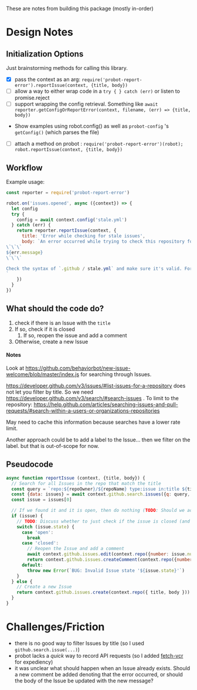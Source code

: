 These are notes from building this package (mostly in-order)

# Design Notes

## Initialization Options

Just brainstorming methods for calling this library.

- [x] pass the context as an arg: `require('probot-report-error').reportIssue(context, {title, body})`
- [ ] allow a way to either wrap code in a `try { } catch (err)` or listen to promise.reject
- [ ] support wrapping the config retrieval. Something like `await reporter.getConfigOrReportError(context, filename, (err) => {title, body})`
- Show examples using robot.config() as well as `probot-config` 's `getConfig()` (which parses the file)
- [ ] attach a method on probot : `require('probot-report-error')(robot); robot.reportIssue(context, {title, body})`

## Workflow

Example usage:

```js
const reporter = require('probot-report-error')

robot.on('issues.opened', async ({context}) => {
  let config
  try {
    config = await context.config('stale.yml')
  } catch (err) {
    return reporter.reportIssue(context, {
      title: 'Error while checking for stale issues',
      body: `An error occurred while trying to check this repository for stale issues.
\`\`\`
${err.message}
\`\`\`

Check the syntax of `.github / stale.yml` and make sure it's valid. For more information or questions, see [probot/stale](https://github.com/probot/stale)
`
    })
  }
})
```


## What should the code do?

1. check if there is an Issue with the `title`
1. If so, check if it is closed
    1. If so, reopen the issue and add a comment
1. Otherwise, create a new Issue

#### Notes

Look at https://github.com/behaviorbot/new-issue-welcome/blob/master/index.js for searching through Issues.

https://developer.github.com/v3/issues/#list-issues-for-a-repository does not let you filter by title. So we need https://developer.github.com/v3/search/#search-issues . To limit to the repository: https://help.github.com/articles/searching-issues-and-pull-requests/#search-within-a-users-or-organizations-repositories

May need to cache this information because searches have a lower rate limit.

Another approach could be to add a label to the Issue... then we filter on the label. but that is out-of-scope for now.


## Pseudocode

```js
async function reportIssue (context, {title, body}) {
  // Search for all Issues in the repo that match the title
  const query = `repo:${repoOwner}/${repoName} type:issue in:title ${title}` // TODO: Should we reopen a closed issue? Probably. `state:open`
  const {data: issues} = await context.github.search.issues({q: query, sort: 'updated', order: 'desc'})
  const issue = issues[0]

  // If we found it and it is open, then do nothing (TODO: Should we add a comment so people are emailed?)
  if (issue) {
    // TODO: Discuss whether to just check if the issue is closed (and reopen it)
    switch (issue.state) {
      case 'open':
        break
      case 'closed':
        // Reopen the Issue and add a comment
        await context.github.issues.edit(context.repo({number: issue.number, state: 'open', body}))
        return context.github.issues.createComment(context.repo({number: issue.number, body}))
      default:
        throw new Error(`BUG: Invalid Issue state '${issue.state}'`)
    }
  } else {
    // Create a new Issue
    return context.github.issues.create(context.repo({ title, body }))
  }
}
```


# Challenges/Friction

- there is no good way to filter Issues by title (so I used `github.search.issue(...)`)
- probot lacks a _quick_ way to record API requests (so I added [fetch-vcr](https://github.com/philschatz/fetch-vcr) for expediency)
- it was unclear what should happen when an Issue already exists. Should a new comment be added denoting that the error occurred, or should the body of the Issue be updated with the new message?
